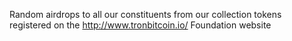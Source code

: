 Random airdrops to all our constituents from our collection tokens registered on the http://www.tronbitcoin.io/ Foundation website

